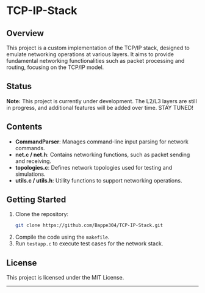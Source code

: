 # TCP-IP-Stack
## Overview
This project is a custom implementation of the TCP/IP stack, designed to emulate networking operations at various layers. It aims to provide fundamental networking functionalities such as packet processing and routing, focusing on the TCP/IP model.

## Status
**Note:** This project is currently under development. The L2/L3 layers are still in progress, and additional features will be added over time.
STAY TUNED!
## Contents
- **CommandParser**: Manages command-line input parsing for network commands.
- **net.c / net.h**: Contains networking functions, such as packet sending and receiving.
- **topologies.c**: Defines network topologies used for testing and simulations.
- **utils.c / utils.h**: Utility functions to support networking operations.
  
## Getting Started
1. Clone the repository:
   ```bash
   git clone https://github.com/Bappe304/TCP-IP-Stack.git
   ```
2. Compile the code using the `makefile`.
3. Run `testapp.c` to execute test cases for the network stack.

## License
This project is licensed under the MIT License.

---
